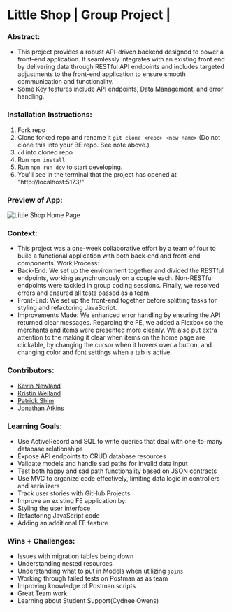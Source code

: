   # Little Shop | Group Project |
### Abstract:
- This project provides a robust API-driven backend designed to power a front-end application. It seamlessly integrates with an existing front end by delivering data through RESTful API endpoints and includes targeted adjustments to the front-end application to ensure smooth communication and functionality.
- Some Key features include API endpoints, Data Management, and error handling.

### Installation Instructions:
1. Fork repo
1. Clone forked repo and rename it `git clone <repo> <new name>` (Do not clone this into your BE repo. See note above.)
1. `cd` into cloned repo
1. Run `npm install`
1. Run `npm run dev` to start developing.
  1. You'll see in the terminal that the project has opened at "http://localhost:5173/"

### Preview of App:
![Little Shop Home Page](/Pics/Screenshot%202025-01-15%20at%2012.49.17 PM.png)

### Context:
- This project was a one-week collaborative effort by a team of four to build a functional application with both back-end and front-end components.
Work Process:
- Back-End: We set up the environment together and divided the RESTful endpoints, working asynchronously on a couple each. Non-RESTful endpoints were tackled in group coding sessions. Finally, we resolved errors and ensured all tests passed as a team.
- Front-End: We set up the front-end together before splitting tasks for styling and refactoring JavaScript.
- Improvements Made: We enhanced error handling by ensuring the API returned clear messages.  Regarding the FE, we added a Flexbox so the merchants and items were presented more cleanly. We also put extra attention to the making it clear when items on the home page are clickable, by changing the cursor when it hovers over a button, and changing color and font settings when a tab is active.

### Contributors:

- [Kevin Newland](https://github.com/kevin-newland)
- [Kristin Weiland](https://github.com/KMPWeiland)
- [Patrick Shim](https://github.com/pshim17/)
- [Jonathan Atkins](https://github.com/Jonathan-Atkins)

### Learning Goals:
- Use ActiveRecord and SQL to write queries that deal with one-to-many database relationships
- Expose API endpoints to CRUD database resources
- Validate models and handle sad paths for invalid data input
- Test both happy and sad path functionality based on JSON contracts
- Use MVC to organize code effectively, limiting data logic in controllers and serializers
- Track user stories with GitHub Projects
- Improve an existing FE application by:
- Styling the user interface
- Refactoring JavaScript code
- Adding an additional FE feature

### Wins + Challenges:
- Issues with migration tables being down
- Understanding nested resources
- Understanding what to put in Models when utilizing `joins`
- Working through failed tests on Postman as as team
- Improving knowledge of Postman scripts
- Great Team work
- Learning about Student Support(Cydnee Owens)
